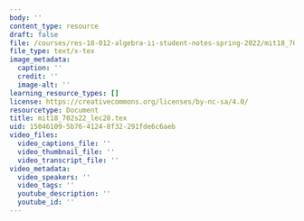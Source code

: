 ```yaml
---
body: ''
content_type: resource
draft: false
file: /courses/res-18-012-algebra-ii-student-notes-spring-2022/mit18_702s22_lec28.tex
file_type: text/x-tex
image_metadata:
  caption: ''
  credit: ''
  image-alt: ''
learning_resource_types: []
license: https://creativecommons.org/licenses/by-nc-sa/4.0/
resourcetype: Document
title: mit18_702s22_lec28.tex
uid: 15046109-5b76-4124-8f32-291fde6c6aeb
video_files:
  video_captions_file: ''
  video_thumbnail_file: ''
  video_transcript_file: ''
video_metadata:
  video_speakers: ''
  video_tags: ''
  youtube_description: ''
  youtube_id: ''
---
```

